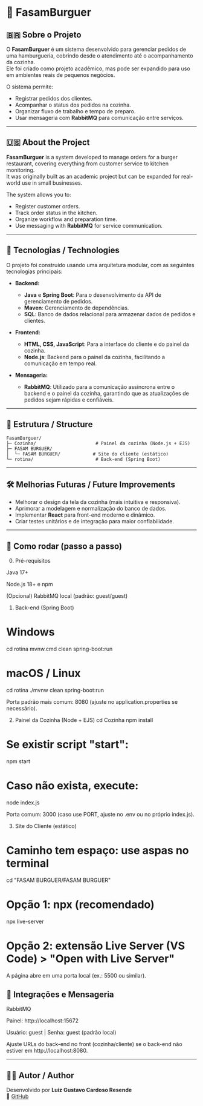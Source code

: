 # 🍔 FasamBurguer

## 🇧🇷 Sobre o Projeto

O **FasamBurguer** é um sistema desenvolvido para gerenciar pedidos de uma hamburgueria, cobrindo desde o atendimento até o acompanhamento da cozinha.  
Ele foi criado como projeto acadêmico, mas pode ser expandido para uso em ambientes reais de pequenos negócios.

O sistema permite:

- Registrar pedidos dos clientes.
- Acompanhar o status dos pedidos na cozinha.
- Organizar fluxo de trabalho e tempo de preparo.
- Usar mensageria com **RabbitMQ** para comunicação entre serviços.

---

## 🇺🇸 About the Project

**FasamBurguer** is a system developed to manage orders for a burger restaurant, covering everything from customer service to kitchen monitoring.  
It was originally built as an academic project but can be expanded for real-world use in small businesses.

The system allows you to:

- Register customer orders.
- Track order status in the kitchen.
- Organize workflow and preparation time.
- Use messaging with **RabbitMQ** for service communication.

---

## 🚀 Tecnologias / Technologies

O projeto foi construído usando uma arquitetura modular, com as seguintes tecnologias principais:

- **Backend:**

  - **Java** e **Spring Boot**: Para o desenvolvimento da API de gerenciamento de pedidos.
  - **Maven**: Gerenciamento de dependências.
  - **SQL**: Banco de dados relacional para armazenar dados de pedidos e clientes.

- **Frontend:**

  - **HTML, CSS, JavaScript**: Para a interface do cliente e do painel da cozinha.
  - **Node.js**: Backend para o painel da cozinha, facilitando a comunicação em tempo real.

- **Mensageria:**
  - **RabbitMQ**: Utilizado para a comunicação assíncrona entre o backend e o painel da cozinha, garantindo que as atualizações de pedidos sejam rápidas e confiáveis.

---

## 📂 Estrutura / Structure

```
FasamBurguer/
├─ Cozinha/                      # Painel da cozinha (Node.js + EJS)
├─ FASAM BURGUER/
│  └─ FASAM BURGUER/            # Site do cliente (estático)
└─ rotina/                       # Back-end (Spring Boot)
```

---

## 🛠️ Melhorias Futuras / Future Improvements

- Melhorar o design da tela da cozinha (mais intuitiva e responsiva).
- Aprimorar a modelagem e normalização do banco de dados.
- Implementar **React** para front-end moderno e dinâmico.
- Criar testes unitários e de integração para maior confiabilidade.

---

## 🚀 Como rodar (passo a passo)

0. Pré-requisitos

Java 17+

Node.js 18+ e npm

(Opcional) RabbitMQ local (padrão: guest/guest)

1. Back-end (Spring Boot)

# Windows

cd rotina
mvnw.cmd clean spring-boot:run

# macOS / Linux

cd rotina
./mvnw clean spring-boot:run

Porta padrão mais comum: 8080 (ajuste no application.properties se necessário).

2. Painel da Cozinha (Node + EJS)
   cd Cozinha
   npm install

# Se existir script "start":

npm start

# Caso não exista, execute:

node index.js

Porta comum: 3000 (caso use PORT, ajuste no .env ou no próprio index.js).

3. Site do Cliente (estático)

# Caminho tem espaço: use aspas no terminal

cd "FASAM BURGUER/FASAM BURGUER"

# Opção 1: npx (recomendado)

npx live-server

# Opção 2: extensão Live Server (VS Code) > "Open with Live Server"

A página abre em uma porta local (ex.: 5500 ou similar).

## 🧩 Integrações e Mensageria

RabbitMQ

Painel: http://localhost:15672

Usuário: guest | Senha: guest (padrão local)

Ajuste URLs do back-end no front (cozinha/cliente) se o back-end não estiver em http://localhost:8080.

---

## 👨‍💻 Autor / Author

Desenvolvido por **Luiz Gustavo Cardoso Resende**  
📌 [GitHub](https://github.com/EligeZ)
